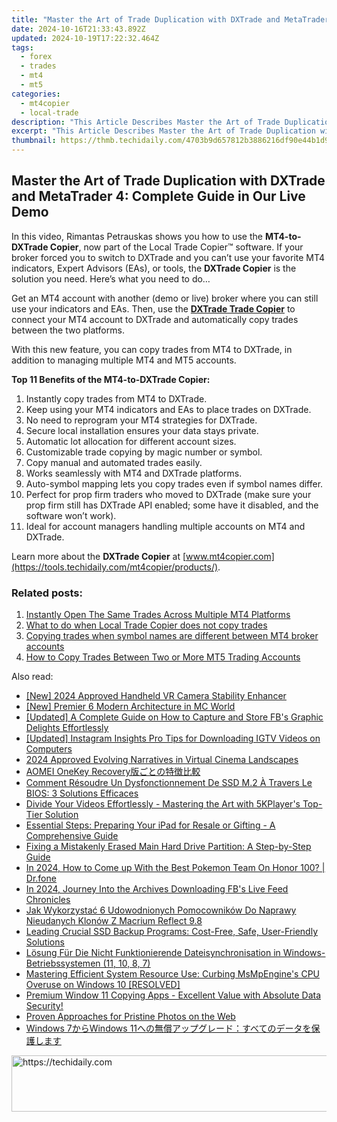 ```yaml
---
title: "Master the Art of Trade Duplication with DXTrade and MetaTrader 4: Complete Guide in Our Live Demo"
date: 2024-10-16T21:33:43.892Z
updated: 2024-10-19T17:22:32.464Z
tags:
  - forex
  - trades
  - mt4
  - mt5
categories:
  - mt4copier
  - local-trade
description: "This Article Describes Master the Art of Trade Duplication with DXTrade and MetaTrader 4: Complete Guide in Our Live Demo"
excerpt: "This Article Describes Master the Art of Trade Duplication with DXTrade and MetaTrader 4: Complete Guide in Our Live Demo"
thumbnail: https://thmb.techidaily.com/4703b9d657812b3886216df90e44b1d9ef5fb3878b6869f4909ce7c65740d3ae.jpg
---
```


## Master the Art of Trade Duplication with DXTrade and MetaTrader 4: Complete Guide in Our Live Demo

In this video, Rimantas Petrauskas shows you how to use the **MT4-to-DXTrade Copier**, now part of the Local Trade Copier™ software. If your broker forced you to switch to DXTrade and you can’t use your favorite MT4 indicators, Expert Advisors (EAs), or tools, the **DXTrade Copier** is the solution you need. Here’s what you need to do…

Get an MT4 account with another (demo or live) broker where you can still use your indicators and EAs. Then, use the [**DXTrade Trade Copier**](https://tools.techidaily.com/mt4copier/products/) to connect your MT4 account to DXTrade and automatically copy trades between the two platforms.

With this new feature, you can copy trades from MT4 to DXTrade, in addition to managing multiple MT4 and MT5 accounts.

**Top 11 Benefits of the MT4-to-DXTrade Copier:**

1. Instantly copy trades from MT4 to DXTrade.
2. Keep using your MT4 indicators and EAs to place trades on DXTrade.
3. No need to reprogram your MT4 strategies for DXTrade.
4. Secure local installation ensures your data stays private.
5. Automatic lot allocation for different account sizes.
6. Customizable trade copying by magic number or symbol.
7. Copy manual and automated trades easily.
8. Works seamlessly with MT4 and DXTrade platforms.
9. Auto-symbol mapping lets you copy trades even if symbol names differ.
10. Perfect for prop firm traders who moved to DXTrade (make sure your prop firm still has DXTrade API enabled; some have it disabled, and the software won’t work).
11. Ideal for account managers handling multiple accounts on MT4 and DXTrade.

Learn more about the **DXTrade Copier** at [www.mt4copier.com](https://tools.techidaily.com/mt4copier/products/).

### Related posts:

1. [Instantly Open The Same Trades Across Multiple MT4 Platforms](https://tools.techidaily.com/mt4copier/products/)
2. [What to do when Local Trade Copier does not copy trades](https://tools.techidaily.com/mt4copier/products/)
3. [Copying trades when symbol names are different between MT4 broker accounts](https://tools.techidaily.com/mt4copier/products/)
4. [How to Copy Trades Between Two or More MT5 Trading Accounts](https://tools.techidaily.com/mt4copier/products/)

<ins class="adsbygoogle"
     style="display:block"
     data-ad-format="autorelaxed"
     data-ad-client="ca-pub-7571918770474297"
     data-ad-slot="1223367746"></ins>

<ins class="adsbygoogle"
     style="display:block"
     data-ad-client="ca-pub-7571918770474297"
     data-ad-slot="8358498916"
     data-ad-format="auto"
     data-full-width-responsive="true"></ins>

<span class="atpl-alsoreadstyle">Also read:</span>
<div><ul>
<li><a href="https://article-helps.techidaily.com/new-2024-approved-handheld-vr-camera-stability-enhancer/"><u>[New] 2024 Approved Handheld VR Camera Stability Enhancer</u></a></li>
<li><a href="https://desktop-recording.techidaily.com/new-premier-6-modern-architecture-in-mc-world/"><u>[New] Premier 6 Modern Architecture in MC World</u></a></li>
<li><a href="https://facebook-videos.techidaily.com/updated-a-complete-guide-on-how-to-capture-and-store-fbs-graphic-delights-effortlessly/"><u>[Updated] A Complete Guide on How to Capture and Store FB's Graphic Delights Effortlessly</u></a></li>
<li><a href="https://instagram-video-files.techidaily.com/updated-instagram-insights-pro-tips-for-downloading-igtv-videos-on-computers/"><u>[Updated] Instagram Insights Pro Tips for Downloading IGTV Videos on Computers</u></a></li>
<li><a href="https://some-techniques.techidaily.com/2024-approved-evolving-narratives-in-virtual-cinema-landscapes/"><u>2024 Approved Evolving Narratives in Virtual Cinema Landscapes</u></a></li>
<li><a href="https://win-deluxe.techidaily.com/1728489273452-aomei-onekey-recovery/"><u>AOMEI OneKey Recovery版ごとの特徴比較</u></a></li>
<li><a href="https://win-deluxe.techidaily.com/comment-resoudre-un-dysfonctionnement-de-ssd-m2-a-travers-le-bios-3-solutions-efficaces/"><u>Comment Résoudre Un Dysfonctionnement De SSD M.2 À Travers Le BIOS: 3 Solutions Efficaces</u></a></li>
<li><a href="https://media-tips.techidaily.com/divide-your-videos-effortlessly-mastering-the-art-with-5kplayers-top-tier-solution/"><u>Divide Your Videos Effortlessly - Mastering the Art with 5KPlayer's Top-Tier Solution</u></a></li>
<li><a href="https://win-deluxe.techidaily.com/essential-steps-preparing-your-ipad-for-resale-or-gifting-a-comprehensive-guide/"><u>Essential Steps: Preparing Your iPad for Resale or Gifting - A Comprehensive Guide</u></a></li>
<li><a href="https://win-deluxe.techidaily.com/fixing-a-mistakenly-erased-main-hard-drive-partition-a-step-by-step-guide/"><u>Fixing a Mistakenly Erased Main Hard Drive Partition: A Step-by-Step Guide</u></a></li>
<li><a href="https://pokemon-go-android.techidaily.com/in-2024-how-to-come-up-with-the-best-pokemon-team-on-honor-100-drfone-by-drfone-virtual-android/"><u>In 2024, How to Come up With the Best Pokemon Team On Honor 100? | Dr.fone</u></a></li>
<li><a href="https://facebook-video-recording.techidaily.com/in-2024-journey-into-the-archives-downloading-fbs-live-feed-chronicles/"><u>In 2024, Journey Into the Archives Downloading FB's Live Feed Chronicles</u></a></li>
<li><a href="https://win-deluxe.techidaily.com/jak-wykorzystac-6-udowodnionych-pomocownikow-do-naprawy-nieudanych-klonow-z-macrium-reflect-98/"><u>Jak Wykorzystać 6 Udowodnionych Pomocowników Do Naprawy Nieudanych Klonów Z Macrium Reflect 9.8</u></a></li>
<li><a href="https://win-deluxe.techidaily.com/leading-crucial-ssd-backup-programs-cost-free-safe-user-friendly-solutions/"><u>Leading Crucial SSD Backup Programs: Cost-Free, Safe, User-Friendly Solutions</u></a></li>
<li><a href="https://win-deluxe.techidaily.com/losung-fur-die-nicht-funktionierende-dateisynchronisation-in-windows-betriebssystemen-11-10-8-7/"><u>Lösung Für Die Nicht Funktionierende Dateisynchronisation in Windows-Betriebssystemen (11, 10, 8, 7)</u></a></li>
<li><a href="https://win-howtos.techidaily.com/mastering-efficient-system-resource-use-curbing-msmpengines-cpu-overuse-on-windows-10-resolved/"><u>Mastering Efficient System Resource Use: Curbing MsMpEngine's CPU Overuse on Windows 10 [RESOLVED]</u></a></li>
<li><a href="https://win-deluxe.techidaily.com/premium-window-11-copying-apps-excellent-value-with-absolute-data-security/"><u>Premium Window 11 Copying Apps - Excellent Value with Absolute Data Security!</u></a></li>
<li><a href="https://extra-tips.techidaily.com/proven-approaches-for-pristine-photos-on-the-web/"><u>Proven Approaches for Pristine Photos on the Web</u></a></li>
<li><a href="https://win-deluxe.techidaily.com/1728484565977-windows-7windows-11/"><u>Windows 7からWindows 11への無償アップグレード：すべてのデータを保護します</u></a></li>
</ul></div>

<!-- affiliate ads begin -->
<a href="https://review-au.sjv.io/c/5597632/2135316/14409" target="_top" id="2135316">
  <img src="//a.impactradius-go.com/display-ad/14409-2135316" border="0" alt="https://techidaily.com" width="728" height="90"/>
</a>
<img height="0" width="0" src="https://review-au.sjv.io/i/5597632/2135316/14409" style="position:absolute;visibility:hidden;" border="0" />
<!-- affiliate ads end -->

